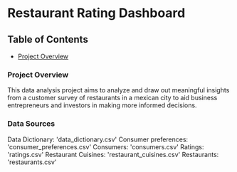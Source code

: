 # Restaurant Rating Dashboard

## Table of Contents

- [Project Overview](#project-overview)

### Project Overview

This data analysis project aims to analyze and draw out meaningful insights from a customer survey of restaurants in a mexican city to aid business entrepreneurs and investors in making more informed decisions.

### Data Sources

Data Dictionary: 'data_dictionary.csv'
Consumer preferences: 'consumer_preferences.csv'
Consumers: 'consumers.csv'
Ratings: 'ratings.csv'
Restaurant Cuisines: 'restaurant_cuisines.csv'
Restaurants: 'restaurants.csv'
